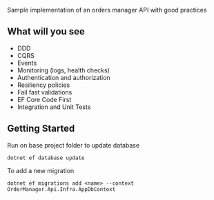 Sample implementation of an orders manager API with good practices

## What will you see
- DDD
- CQRS
- Events
- Monitoring (logs, health checks)
- Authentication and authorization
- Resiliency policies
- Fail fast validations
- EF Core Code First
- Integration and Unit Tests

## Getting Started

Run on base project folder to update database
```
dotnet ef database update
```

To add a new migration
```
dotnet ef migrations add <name> --context OrderManager.Api.Infra.AppDbContext
```
